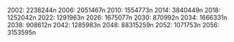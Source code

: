 2002: 2238244n
2006: 2051467n
2010: 1554773n
2014: 3840449n
2018: 1252042n
2022: 1291963n
2026: 1675077n
2030: 870992n
2034: 1666331n
2038: 908612n
2042: 1285983n
2048: 88315259n
2052: 1071753n
2056: 3153595n
